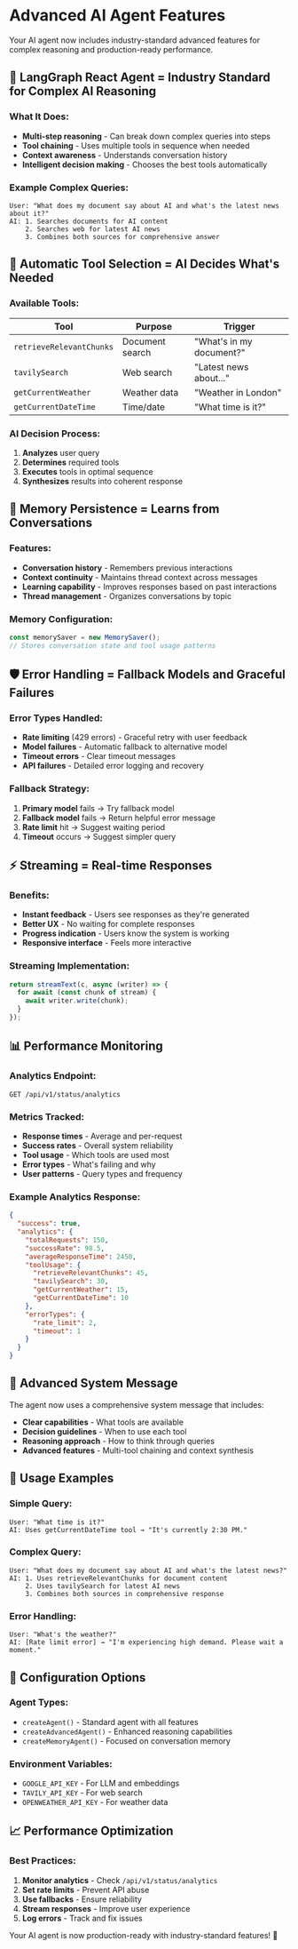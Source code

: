 # Advanced AI Agent Features

Your AI agent now includes industry-standard advanced features for complex reasoning and production-ready performance.

## 🧠 **LangGraph React Agent = Industry Standard for Complex AI Reasoning**

### **What It Does:**
- **Multi-step reasoning** - Can break down complex queries into steps
- **Tool chaining** - Uses multiple tools in sequence when needed
- **Context awareness** - Understands conversation history
- **Intelligent decision making** - Chooses the best tools automatically

### **Example Complex Queries:**
```
User: "What does my document say about AI and what's the latest news about it?"
AI: 1. Searches documents for AI content
    2. Searches web for latest AI news
    3. Combines both sources for comprehensive answer
```

## 🎯 **Automatic Tool Selection = AI Decides What's Needed**

### **Available Tools:**
| Tool | Purpose | Trigger |
|------|---------|---------|
| `retrieveRelevantChunks` | Document search | "What's in my document?" |
| `tavilySearch` | Web search | "Latest news about..." |
| `getCurrentWeather` | Weather data | "Weather in London" |
| `getCurrentDateTime` | Time/date | "What time is it?" |

### **AI Decision Process:**
1. **Analyzes** user query
2. **Determines** required tools
3. **Executes** tools in optimal sequence
4. **Synthesizes** results into coherent response

## 🧠 **Memory Persistence = Learns from Conversations**

### **Features:**
- **Conversation history** - Remembers previous interactions
- **Context continuity** - Maintains thread context across messages
- **Learning capability** - Improves responses based on past interactions
- **Thread management** - Organizes conversations by topic

### **Memory Configuration:**
```typescript
const memorySaver = new MemorySaver();
// Stores conversation state and tool usage patterns
```

## 🛡️ **Error Handling = Fallback Models and Graceful Failures**

### **Error Types Handled:**
- **Rate limiting** (429 errors) - Graceful retry with user feedback
- **Model failures** - Automatic fallback to alternative model
- **Timeout errors** - Clear timeout messages
- **API failures** - Detailed error logging and recovery

### **Fallback Strategy:**
1. **Primary model** fails → Try fallback model
2. **Fallback model** fails → Return helpful error message
3. **Rate limit** hit → Suggest waiting period
4. **Timeout** occurs → Suggest simpler query

## ⚡ **Streaming = Real-time Responses**

### **Benefits:**
- **Instant feedback** - Users see responses as they're generated
- **Better UX** - No waiting for complete responses
- **Progress indication** - Users know the system is working
- **Responsive interface** - Feels more interactive

### **Streaming Implementation:**
```typescript
return streamText(c, async (writer) => {
  for await (const chunk of stream) {
    await writer.write(chunk);
  }
});
```

## 📊 **Performance Monitoring**

### **Analytics Endpoint:**
`GET /api/v1/status/analytics`

### **Metrics Tracked:**
- **Response times** - Average and per-request
- **Success rates** - Overall system reliability
- **Tool usage** - Which tools are used most
- **Error types** - What's failing and why
- **User patterns** - Query types and frequency

### **Example Analytics Response:**
```json
{
  "success": true,
  "analytics": {
    "totalRequests": 150,
    "successRate": 98.5,
    "averageResponseTime": 2450,
    "toolUsage": {
      "retrieveRelevantChunks": 45,
      "tavilySearch": 30,
      "getCurrentWeather": 15,
      "getCurrentDateTime": 10
    },
    "errorTypes": {
      "rate_limit": 2,
      "timeout": 1
    }
  }
}
```

## 🚀 **Advanced System Message**

The agent now uses a comprehensive system message that includes:

- **Clear capabilities** - What tools are available
- **Decision guidelines** - When to use each tool
- **Reasoning approach** - How to think through queries
- **Advanced features** - Multi-tool chaining and context synthesis

## 🎯 **Usage Examples**

### **Simple Query:**
```
User: "What time is it?"
AI: Uses getCurrentDateTime tool → "It's currently 2:30 PM."
```

### **Complex Query:**
```
User: "What does my document say about AI and what's the latest news?"
AI: 1. Uses retrieveRelevantChunks for document content
    2. Uses tavilySearch for latest AI news
    3. Combines both sources in comprehensive response
```

### **Error Handling:**
```
User: "What's the weather?"
AI: [Rate limit error] → "I'm experiencing high demand. Please wait a moment."
```

## 🔧 **Configuration Options**

### **Agent Types:**
- `createAgent()` - Standard agent with all features
- `createAdvancedAgent()` - Enhanced reasoning capabilities
- `createMemoryAgent()` - Focused on conversation memory

### **Environment Variables:**
- `GOOGLE_API_KEY` - For LLM and embeddings
- `TAVILY_API_KEY` - For web search
- `OPENWEATHER_API_KEY` - For weather data

## 📈 **Performance Optimization**

### **Best Practices:**
1. **Monitor analytics** - Check `/api/v1/status/analytics`
2. **Set rate limits** - Prevent API abuse
3. **Use fallbacks** - Ensure reliability
4. **Stream responses** - Improve user experience
5. **Log errors** - Track and fix issues

Your AI agent is now production-ready with industry-standard features! 🚀 